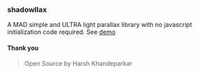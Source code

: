 ### shadowllax
A MAD simple and ULTRA light parallax library with no javascript initialization code required.
See [demo](https://harshkhandeparkar.github.io/shadowllax)


#### Thank you
> Open Source by Harsh Khandeparkar